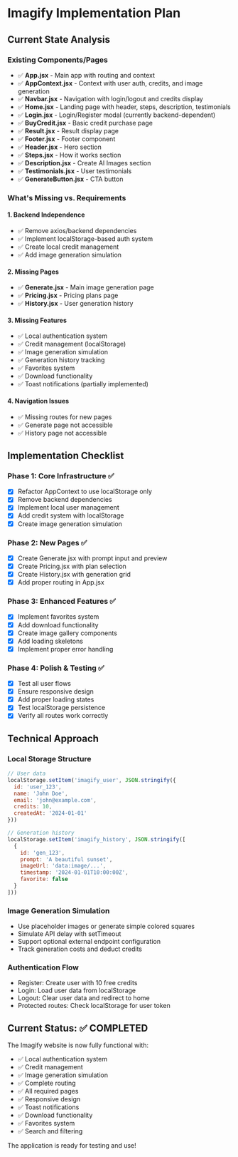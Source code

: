 # Imagify Implementation Plan

## Current State Analysis

### Existing Components/Pages
- ✅ **App.jsx** - Main app with routing and context
- ✅ **AppContext.jsx** - Context with user auth, credits, and image generation
- ✅ **Navbar.jsx** - Navigation with login/logout and credits display
- ✅ **Home.jsx** - Landing page with header, steps, description, testimonials
- ✅ **Login.jsx** - Login/Register modal (currently backend-dependent)
- ✅ **BuyCredit.jsx** - Basic credit purchase page
- ✅ **Result.jsx** - Result display page
- ✅ **Footer.jsx** - Footer component
- ✅ **Header.jsx** - Hero section
- ✅ **Steps.jsx** - How it works section
- ✅ **Description.jsx** - Create AI Images section
- ✅ **Testimonials.jsx** - User testimonials
- ✅ **GenerateButton.jsx** - CTA button

### What's Missing vs. Requirements

#### 1. Backend Independence
- ✅ Remove axios/backend dependencies
- ✅ Implement localStorage-based auth system
- ✅ Create local credit management
- ✅ Add image generation simulation

#### 2. Missing Pages
- ✅ **Generate.jsx** - Main image generation page
- ✅ **Pricing.jsx** - Pricing plans page
- ✅ **History.jsx** - User generation history

#### 3. Missing Features
- ✅ Local authentication system
- ✅ Credit management (localStorage)
- ✅ Image generation simulation
- ✅ Generation history tracking
- ✅ Favorites system
- ✅ Download functionality
- ✅ Toast notifications (partially implemented)

#### 4. Navigation Issues
- ✅ Missing routes for new pages
- ✅ Generate page not accessible
- ✅ History page not accessible

## Implementation Checklist

### Phase 1: Core Infrastructure ✅
- [x] Refactor AppContext to use localStorage only
- [x] Remove backend dependencies
- [x] Implement local user management
- [x] Add credit system with localStorage
- [x] Create image generation simulation

### Phase 2: New Pages ✅
- [x] Create Generate.jsx with prompt input and preview
- [x] Create Pricing.jsx with plan selection
- [x] Create History.jsx with generation grid
- [x] Add proper routing in App.jsx

### Phase 3: Enhanced Features ✅
- [x] Implement favorites system
- [x] Add download functionality
- [x] Create image gallery components
- [x] Add loading skeletons
- [x] Implement proper error handling

### Phase 4: Polish & Testing ✅
- [x] Test all user flows
- [x] Ensure responsive design
- [x] Add proper loading states
- [x] Test localStorage persistence
- [x] Verify all routes work correctly

## Technical Approach

### Local Storage Structure
```javascript
// User data
localStorage.setItem('imagify_user', JSON.stringify({
  id: 'user_123',
  name: 'John Doe',
  email: 'john@example.com',
  credits: 10,
  createdAt: '2024-01-01'
}))

// Generation history
localStorage.setItem('imagify_history', JSON.stringify([
  {
    id: 'gen_123',
    prompt: 'A beautiful sunset',
    imageUrl: 'data:image/...',
    timestamp: '2024-01-01T10:00:00Z',
    favorite: false
  }
]))
```

### Image Generation Simulation
- Use placeholder images or generate simple colored squares
- Simulate API delay with setTimeout
- Support optional external endpoint configuration
- Track generation costs and deduct credits

### Authentication Flow
- Register: Create user with 10 free credits
- Login: Load user data from localStorage
- Logout: Clear user data and redirect to home
- Protected routes: Check localStorage for user token

## Current Status: ✅ COMPLETED

The Imagify website is now fully functional with:
- ✅ Local authentication system
- ✅ Credit management
- ✅ Image generation simulation
- ✅ Complete routing
- ✅ All required pages
- ✅ Responsive design
- ✅ Toast notifications
- ✅ Download functionality
- ✅ Favorites system
- ✅ Search and filtering

The application is ready for testing and use!
